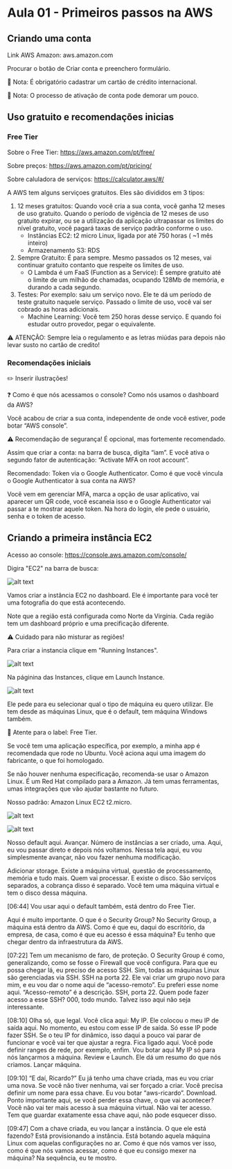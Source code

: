 # Aula 01 - Primeiros passos na AWS

## Criando uma conta

Link AWS Amazon: aws.amazon.com

Procurar o botão de Criar conta e preenchero formulário.

:pushpin: Nota: É obrigatório cadastrar um cartão de crédito internacional.

:pushpin: Nota: O processo de ativação de conta pode demorar um pouco.  

## Uso gratuito e recomendações inicias

### Free Tier

Sobre o Free Tier: https://aws.amazon.com/pt/free/

Sobre preços: https://aws.amazon.com/pt/pricing/

Sobre caluladora de serviços: https://calculator.aws/#/

A AWS tem alguns serviçoes gratuitos. Eles são divididos em 3 tipos:

  1. 12 meses gratuitos: Quando você cria a sua conta, você ganha 12 meses de uso gratuito. Quando o período de vigência de 12 meses de uso gratuito expirar, ou se a utilização da aplicação ultrapassar os limites do nível gratuito, você pagará taxas de serviço padrão conforme o uso.
      * Instâncias EC2:  t2 micro Linux, ligada por até 750 horas ( ~1 mês inteiro)
      * Armazenamento S3: RDS
  2. Sempre Gratuito: É para sempre. Mesmo passados os 12 meses, vai continuar gratuito contanto que respeite os limites de uso. 
      * O Lambda é um FaaS (Function as a Service): É sempre gratuito até o limite de um milhão de chamadas, ocupando 128Mb de memória, e durando a cada segundo.
  3. Testes: Por exemplo: saiu um serviço novo. Ele te dá um período de teste gratuito naquele serviço. Passado o limite de uso, você vai ser cobrado as horas adicionais.
      * Machine Learning: Você tem 250 horas desse serviço. E quando foi estudar outro provedor, pegar o equivalente.

:warning: ATENÇÃO: Sempre leia o regulamento e as letras miúdas para depois não levar susto no cartão de credito!

### Recomendações iniciais

:pencil2: Inserir ilustrações!

:question: Como é que nós acessamos o console? Como nós usamos o dashboard da AWS? 

Você acabou de criar a sua conta, independente de onde você estiver, pode botar “AWS console”.

:warning: Recomendação de segurança! É opcional, mas fortemente recomendado.

Assim que criar a conta: na barra de busca, digita “iam”. 
E você ativa o segundo fator de autenticação: “Activate MFA on root account”. 

Recomendado: Token via o Google Authenticator.
Como é que você vincula o Google Authenticator à sua conta na AWS? 

Você vem em gerenciar MFA, marca a opção de usar aplicativo, vai aparecer um QR code, você escaneia isso e o Google Authenticator vai passar a te mostrar aquele token. Na hora do login, ele pede o usuário, senha e o token de acesso. 

## Criando a primeira instância EC2

Acesso ao console: https://console.aws.amazon.com/console/

Digira "EC2" na barra de busca:

![alt text](https://github.com/asalunai/alura-deploy-amazon-ec2/blob/main/a01pt05img1.PNG?raw=true)

Vamos criar a instância EC2 no dashboard. 
Ele é importante para você ter uma fotografia do que está acontecendo.

Note que a região está configurada como Norte da Virgínia. 
Cada região tem um dashboard próprio e uma precificação diferente. 

:warning: Cuidado para não misturar as regiões!

Para criar a instancia clique em "Running Instances".

![alt text](https://github.com/asalunai/alura-deploy-amazon-ec2/blob/main/a01pt05img2.PNG?raw=true)

Na páginina das Instances, clique em Launch Instance.

![alt text](https://github.com/asalunai/alura-deploy-amazon-ec2/blob/main/a01pt05img3.PNG?raw=true)

Ele pede para eu selecionar qual o tipo de máquina eu quero utilizar. 
Ele tem desde as máquinas Linux, que é o default, tem máquina Windows também. 

:pushpin: Atente para o label: Free Tier.

Se você tem uma aplicação específica, por exemplo, a minha app é recomendada que rode no Ubuntu. 
Você aciona aqui uma imagem do fabricante, o que foi homologado. 

Se não houver nenhuma especificação, recomenda-se usar o Amazon Linux. 
É um Red Hat compilado para a Amazon. 
Já tem umas ferramentas, umas integrações que vão ajudar bastante no futuro.

Nosso padrão: Amazon Linux EC2 t2.micro. 

![alt text](https://github.com/asalunai/alura-deploy-amazon-ec2/blob/main/a01pt05img4.PNG?raw=true)

![alt text](https://github.com/asalunai/alura-deploy-amazon-ec2/blob/main/a01pt05img5.PNG?raw=true)


Nosso default aqui. Avançar. Número de instâncias a ser criado, uma. Aqui, eu vou passar direto e depois nós voltamos. Nessa tela aqui, eu vou simplesmente avançar, não vou fazer nenhuma modificação. 

Adicionar storage. Existe a máquina virtual, questão de processamento, memória e tudo mais. Quem vai processar. E existe o disco. São serviços separados, a cobrança disso é separado. Você tem uma máquina virtual e tem o disco dessa máquina.

[06:44] Vou usar aqui o default também, está dentro do Free Tier.

Aqui é muito importante. O que é o Security Group? No Security Group, a máquina está dentro da AWS. Como é que eu, daqui do escritório, da empresa, de casa, como é que eu acesso é essa máquina? Eu tenho que chegar dentro da infraestrutura da AWS.

[07:22] Tem um mecanismo de faro, de proteção. O Security Group é como, generalizando, como se fosse o Firewall que você configura. Para que eu possa chegar lá, eu preciso de acesso SSH. Sim, todas as máquinas Linux são gerenciadas via SSH. SSH na porta 22. Ele vai criar um grupo novo para mim, e eu vou dar o nome aqui de “acesso-remoto”. Eu preferi esse nome aqui. “Acesso-remoto” é a descrição. SSH, porta 22. Quem pode fazer acesso a esse SSH? 000, todo mundo. Talvez isso aqui não seja interessante.

[08:10] Olha só, que legal. Você clica aqui: My IP. Ele colocou o meu IP de saída aqui. No momento, eu estou com esse IP de saída. Só esse IP pode fazer SSH. Se o teu IP for dinâmico, isso daqui a pouco vai parar de funcionar e você vai ter que ajustar a regra. Fica ligado aqui. Você pode definir ranges de rede, por exemplo, enfim. Vou botar aqui My IP só para nós lançarmos a máquina. Review e Launch. Ele dá um resumo do que nós criamos. Lançar máquina.

[09:10] “E daí, Ricardo?” Eu já tenho uma chave criada, mas eu vou criar uma nova. Se você não tiver nenhuma, vai ser forçado a criar. Você precisa definir um nome para essa chave. Eu vou botar “aws-ricardo”. Download. Ponto importante aqui, se você perder essa chave, o que vai acontecer? Você não vai ter mais acesso à sua máquina virtual. Não vai ter acesso. Tem que guardar exatamente essa chave aqui, não pode esquecer disso.

[09:47] Com a chave criada, eu vou lançar a instância. O que ele está fazendo? Está provisionando a instância. Está botando aquela máquina Linux com aquelas configurações no ar. Como é que nós vamos ver isso, como é que nós vamos acessar, como é que eu consigo mexer na máquina? Na sequência, eu te mostro.
